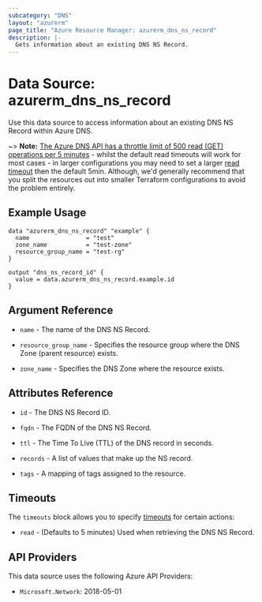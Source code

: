 ```yaml
---
subcategory: "DNS"
layout: "azurerm"
page_title: "Azure Resource Manager: azurerm_dns_ns_record"
description: |-
  Gets information about an existing DNS NS Record.
---
```


# Data Source: azurerm_dns_ns_record

Use this data source to access information about an existing DNS NS Record within Azure DNS.

~> **Note:** [The Azure DNS API has a throttle limit of 500 read (GET) operations per 5 minutes](https://docs.microsoft.com/azure/azure-resource-manager/management/request-limits-and-throttling#network-throttling) - whilst the default read timeouts will work for most cases - in larger configurations you may need to set a larger [read timeout](https://www.terraform.io/language/resources/syntax#operation-timeouts) then the default 5min. Although, we'd generally recommend that you split the resources out into smaller Terraform configurations to avoid the problem entirely.

## Example Usage

```hcl
data "azurerm_dns_ns_record" "example" {
  name                = "test"
  zone_name           = "test-zone"
  resource_group_name = "test-rg"
}

output "dns_ns_record_id" {
  value = data.azurerm_dns_ns_record.example.id
}
```

## Argument Reference

* `name` - The name of the DNS NS Record.

* `resource_group_name` - Specifies the resource group where the DNS Zone (parent resource) exists.

* `zone_name` - Specifies the DNS Zone where the resource exists.

## Attributes Reference

* `id` - The DNS NS Record ID.

* `fqdn` - The FQDN of the DNS NS Record.

* `ttl` - The Time To Live (TTL) of the DNS record in seconds.

* `records` - A list of values that make up the NS record.

* `tags` - A mapping of tags assigned to the resource.

## Timeouts

The `timeouts` block allows you to specify [timeouts](https://www.terraform.io/language/resources/syntax#operation-timeouts) for certain actions:

* `read` - (Defaults to 5 minutes) Used when retrieving the DNS NS Record.

## API Providers
<!-- This section is generated, changes will be overwritten -->
This data source uses the following Azure API Providers:

* `Microsoft.Network`: 2018-05-01
